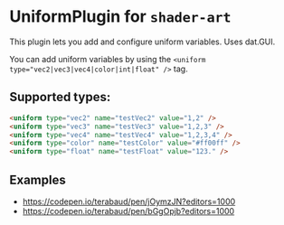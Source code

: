 # UniformPlugin for `shader-art`

This plugin lets you add and configure uniform variables. Uses dat.GUI.

You can add uniform variables by using the `<uniform type="vec2|vec3|vec4|color|int|float" />` tag.

## Supported types:

```html
<uniform type="vec2" name="testVec2" value="1,2" />
<uniform type="vec3" name="testVec3" value="1,2,3" />
<uniform type="vec4" name="testVec4" value="1,2,3,4" />
<uniform type="color" name="testColor" value="#ff00ff" />
<uniform type="float" name="testFloat" value="123." />
```

## Examples

- https://codepen.io/terabaud/pen/jOymzJN?editors=1000
- https://codepen.io/terabaud/pen/bGgOpjb?editors=1000
